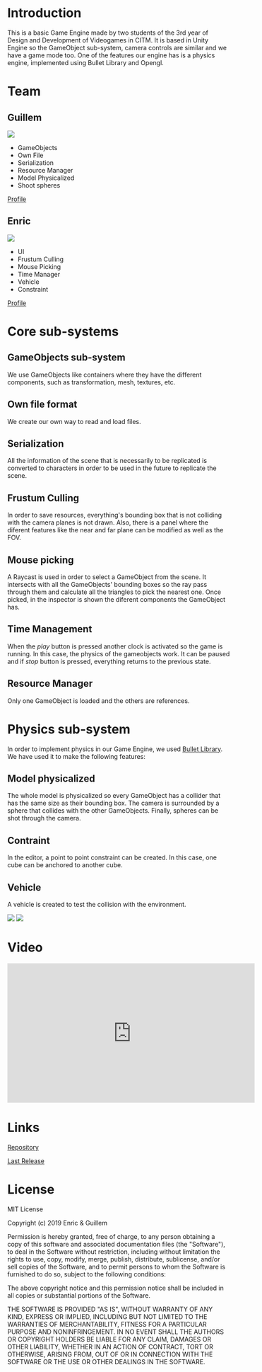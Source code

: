 # Introduction

This is a basic Game Engine made by two students of the 3rd year of Design and Development of Videogames in CITM. It is based in Unity Engine so the GameObject sub-system, camera controls are similar and we have a game mode too. One of the features our engine has is a physics engine, implemented using Bullet Library and Opengl.

# Team

## Guillem

<img src="https://github.com/PerezEnric/Hydro-Engine/blob/master/docs/Guillem.jpg?raw=true">

* GameObjects
* Own File
* Serialization
* Resource Manager
* Model Physicalized
* Shoot spheres

[Profile](https://github.com/Gollim)

## Enric

<img src="https://github.com/PerezEnric/Hydro-Engine/blob/master/docs/Enric.jpg?raw=true">

* UI
* Frustum Culling
* Mouse Picking
* Time Manager
* Vehicle
* Constraint

[Profile](https://github.com/PerezEnric)

# Core sub-systems

## GameObjects sub-system

We use GameObjects like containers where they have the different components, such as transformation, mesh, textures, etc.

## Own file format

We create our own way to read and load files.

## Serialization

All the information of the scene that is necessarily to be replicated is converted to characters in order to be used in the future to replicate the scene.

## Frustum Culling

In order to save resources, everything's bounding box that is not colliding with the camera planes is not drawn. Also, there is a panel where the diferent features like the near and far plane can be modified as well as the FOV.

## Mouse picking

A Raycast is used in order to select a GameObject from the scene. It intersects with all the GameObjects' bounding boxes so the ray pass through them and calculate all the triangles to pick the nearest one. Once picked, in the inspector is shown the diferent components the GameObject has.

## Time Management

When the _play_ button is pressed another clock is activated so the game is running. In this case, the physics of the gameobjects work. It can be paused and if _stop_ button is pressed, everything returns to the previous state.

## Resource Manager

Only one GameObject is loaded and the others are references.

# Physics sub-system

In order to implement physics in our Game Engine, we used [Bullet Library](https://pybullet.org/wordpress/). We have used it to make the following features:

## Model physicalized

The whole model is physicalized so every GameObject has a collider that has the same size as their bounding box. The camera is surrounded by a sphere that collides with the other GameObjects. Finally, spheres can be shot through the camera.

## Contraint

In the editor, a point to point constraint can be created. In this case, one cube can be anchored to another cube.

## Vehicle

A vehicle is created to test the collision with the environment.

<img src="https://github.com/PerezEnric/Hydro-Engine/blob/master/docs/GifCollision.gif?raw=true">

<img src="https://github.com/PerezEnric/Hydro-Engine/blob/master/docs/GifBalls.gif?raw=true">

# Video

<iframe width="560" height="315" src="https://www.youtube.com/embed/watch?v=yh2Jm9JitnQ" frameborder="0" allow="autoplay; encrypted-media" allowfullscreen></iframe>

# Links

[Repository](https://github.com/PerezEnric/Hydro-Engine)

[Last Release](https://github.com/PerezEnric/Hydro-Engine/releases/tag/v1.0)

# License

MIT License

Copyright (c) 2019 Enric & Guillem

Permission is hereby granted, free of charge, to any person obtaining a copy
of this software and associated documentation files (the "Software"), to deal
in the Software without restriction, including without limitation the rights
to use, copy, modify, merge, publish, distribute, sublicense, and/or sell
copies of the Software, and to permit persons to whom the Software is
furnished to do so, subject to the following conditions:

The above copyright notice and this permission notice shall be included in all
copies or substantial portions of the Software.

THE SOFTWARE IS PROVIDED "AS IS", WITHOUT WARRANTY OF ANY KIND, EXPRESS OR
IMPLIED, INCLUDING BUT NOT LIMITED TO THE WARRANTIES OF MERCHANTABILITY,
FITNESS FOR A PARTICULAR PURPOSE AND NONINFRINGEMENT. IN NO EVENT SHALL THE
AUTHORS OR COPYRIGHT HOLDERS BE LIABLE FOR ANY CLAIM, DAMAGES OR OTHER
LIABILITY, WHETHER IN AN ACTION OF CONTRACT, TORT OR OTHERWISE, ARISING FROM,
OUT OF OR IN CONNECTION WITH THE SOFTWARE OR THE USE OR OTHER DEALINGS IN THE
SOFTWARE.
